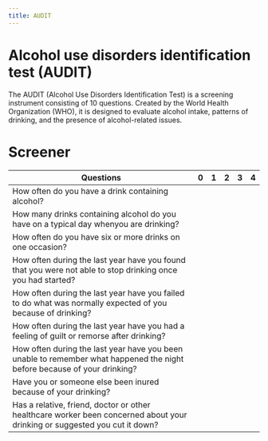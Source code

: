 ```yaml
---
title: AUDIT
---
```


# Alcohol use disorders identification test (AUDIT)

The AUDIT (Alcohol Use Disorders Identification Test) is a screening instrument consisting of 10 questions. Created by the World Health Organization (WHO), it is designed to evaluate alcohol intake, patterns of drinking, and the presence of alcohol-related issues. 


# Screener

| Questions                                                                                                                      	| 0 	| 1 	| 2 	| 3 	| 4 	|
|----------------------------------------------------------------------------------------------------------------------------	|---	|---	|---	|---	|---	|
| How often do you have a drink containing alcohol?                                                                          	|   	|   	|   	|   	|   	|
| How many drinks containing alcohol do you have on a typical day whenyou are drinking?                                      	|   	|   	|   	|   	|   	|
| How often do you have six or more drinks on one occasion?                                                                  	|   	|   	|   	|   	|   	|
| How often during the last year have you found that you were not able to stop drinking once you had started?                	|   	|   	|   	|   	|   	|
| How often during the last year have you failed to do what was normally expected of you because of drinking?                	|   	|   	|   	|   	|   	|
| How often during the last year have you had a feeling of guilt or remorse after drinking?                                  	|   	|   	|   	|   	|   	|
| How often during the last year have you been unable to remember what happened the night before because of your drinking?   	|   	|   	|   	|   	|   	|
| Have you or someone else been inured because of your drinking?                                                             	|   	|   	|   	|   	|   	|
| Has a relative, friend, doctor or other healthcare worker been concerned about your drinking or suggested you cut it down? 	|   	|   	|   	|   	|   	|                                                          